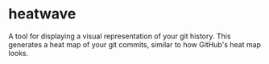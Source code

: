# heatwave

A tool for displaying a visual representation of your git history. This generates a heat map of your git commits, similar to how GitHub's heat map looks.

